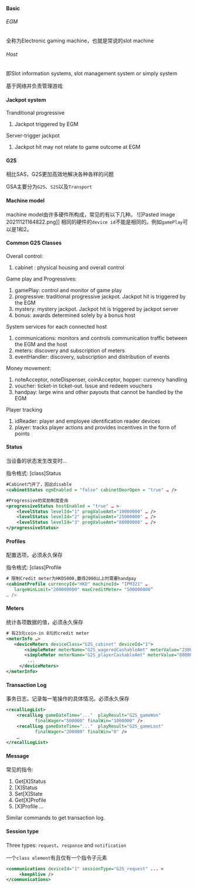 #### Basic
###### EGM
全称为Electronic gaming machine，也就是常说的slot machine

###### Host
即Slot information systems, slot management system or simply system

基于网络并负责管理游戏

#### Jackpot system
Tranditional progressive
1. Jackpot triggered by EGM

Server-trigger jackpot
1. Jackpot hit may not relate to game outcome at EGM


#### G2S
相比SAS，G2S更加高效地解决各种各样的问题

GSA主要分为`G2S`、`S2S`以及`Transport`

#### Machine model
machine model由许多硬件所构成，常见的有以下几种。
![[Pasted image 20211121164822.png]]
相同的硬件的`device id`不能是相同的。例如`gamePlay`可以是1和2。

#### Common G2S Classes
Overall control:
1. cabinet : physical housing and overall control

Game play and Progressives:
1. gamePlay: control and monitor of game play
2. progressive: traditional progressive jackpot. Jackpot hit is triggered by the EGM
3. mystery: mystery jackpot. Jackpot hit is triggered by jackpot server
4. bonus: awards determined solely by a bonus host

System services for each connected host
1. communications: monitors and controls communication traffic between the EGM and the host
2. meters: discovery and subscription of meters
3. eventHandler: discovery, subscription and distribution of events

Money movement:
1. noteAcceptor, noteDispenser, coinAcceptor, hopper: currency handling
2. voucher: ticket-in ticket-out. Issue and redeem vouchers
3. handpay: large wins and other payouts that cannot be handled by the EGM

Player tracking
1. idReader: player and employee identification reader devices
2. player: tracks player actions and provides incentives in the form of points

#### Status
当设备的状态发生改变时...

指令格式: [class]Status

```xml
#Cabinet门开了，因此disable
<cabinetStatus egmEnabled = "false" cabinetDoorOpen = "true" … />

#Progressive的奖励制度查询
<progressiveStatus hostEnabled = "true" … >
    <levelStatus levelId="1" progValueAmt="10000000" … />
    <levelStatus levelId="2" progValueAmt="25000000" … />
    <levelStatus levelId="3" progValueAmt="88000000" … />
</progressiveStatus>
```
#### Profiles
配置选项，必须永久保存

指令格式: [class]Profile

```xml
# 限制Credit meter为HKD5000,赢得2000以上时需要handpay
<cabinetProfile currencyId="HKD" machineId= "IPM321" … 
   largeWinLimit="200000000" maxCreditMeter= "500000000”
… />

```

#### Meters
统计各项数据的值，必须永久保存

```xml
# 有23元coin-in 8元的credit meter
<meterInfo …> 
   <deviceMeters deviceClass="G2S_cabinet" deviceId="1">
       <simpleMeter meterName="G2S_wageredCashableAmt" meterValue="2300000"/>
       <simpleMeter meterName="G2S_playerCashableAmt" meterValue="800000"/>          
        ... 
     </deviceMeters>
</meterInfo>

```

#### Transaction Log
事务日志，记录每一笔操作的具体情况。必须永久保存
```xml 
<recallLogList>
    <recallLog gameDateTime="..."  playResult="G2S_gameWon" 
           finalWager="500000" finalWin="1000000" /> 
    <recallLog gameDateTime="..."  playResult="G2S_gameLost" 
           finalWager="200000" finalWin="0" /> 
    …
</recallLogList>
```

#### Message
常见的指令:
1. Get[X]Status
2. [X]Status
3. Set[X]State
4. Get[X]Profile
5. [X]Profile
...

Similar commands to get transaction log.

#### Session type
Three types: `request`、`response` and `notification`

一个`class element`有且仅有一个指令子元素

```xml
<communications deviceId="1" sessionType="G2S_request" ... >
     <keepAlive /> 
</communications>
```